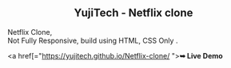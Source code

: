 <h2 align="center">YujiTech - Netflix clone</h2>

  Netflix Clone, <br />Not Fully Responsive, build using HTML, CSS Only  .

  <a href[="https://yujitech.github.io/Netflix-clone/  "><strong>➥ Live Demo</strong></a> 
